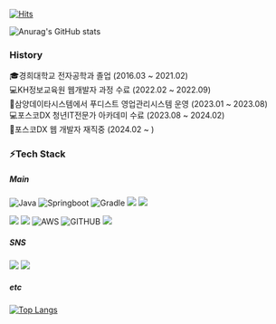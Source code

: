 <div align=left>

[![Hits](https://hits.seeyoufarm.com/api/count/incr/badge.svg?url=https%3A%2F%2Fgithub.com%2Fshin-6-0%2Fhit-counter&count_bg=%23393938&title_bg=%2350C9C3&icon=&icon_color=%23E7E7E7&title=hits&edge_flat=false)](https://github.com/shin-6-0)


![Anurag's GitHub stats](https://github-readme-stats.vercel.app/api?username=shin-6-0&show_icons=true&theme=vue)

### History
🎓경희대학교 전자공학과 졸업 (2016.03 ~ 2021.02) <br>
💻KH정보교육원 웹개발자 과정 수료 (2022.02 ~ 2022.09) <br>
📃삼양데이타시스템에서 푸디스트 영업관리시스템 운영 (2023.01 ~ 2023.08)<br>
💻포스코DX 청년IT전문가 아카데미 수료 (2023.08 ~ 2024.02)<br>
📑포스코DX 웹 개발자 재직중 (2024.02 ~ )

### ⚡Tech Stack
##### Main
![Java](https://img.shields.io/badge/java-%23ED8B00.svg?style=for-the-badge&logo=java&logoColor=white) ![Springboot](https://img.shields.io/badge/springboot-%236DB33F.svg?style=for-the-badge&logo=spring&logoColor=white) ![Gradle](https://img.shields.io/badge/Gradle-02303A.svg?style=for-the-badge&logo=Gradle&logoColor=white)  <img src="https://img.shields.io/badge/jpa-6DB33F?style=for-the-badge&logo=jpa&logoColor=white"> <img src="https://img.shields.io/badge/oracle-F80000?style=for-the-badge&logo=oracle&logoColor=white">

<img src="https://img.shields.io/badge/bitbucket-0052CC?style=for-the-badge&logo=bitbucket&logoColor=white"> <img src="https://img.shields.io/badge/bamboo-0052CC?style=for-the-badge&logo=bamboo&logoColor=white">
  ![AWS](https://img.shields.io/badge/amazonaws-232F3E?style=for-the-badge&logo=amazonaws&logoColor=white") ![GITHUB](https://img.shields.io/badge/git-F05032?style=for-the-badge&logo=git&logoColor=white) <img src="https://img.shields.io/badge/jira-0052CC?style=for-the-badge&logo=jira&logoColor=white">


##### SNS
<a href="https://cheerup313.tistory.com/" target="_blank"><img src="https://img.shields.io/badge/Blog-lightgray?style=flat-square&logo=GitHub Sponsors&logoColor=white&link=https://cheerup313.tistory.com/"/></a>
<a href="mailto:cheerup313@naver.com"><img src="https://img.shields.io/badge/Email-success?style=flat-square&logo=Naver&logoColor=white&link=mailto:cheerup313@naver.com"/></a>

##### etc
[![Top Langs](https://github-readme-stats.vercel.app/api/top-langs/?username=shin-6-0&layout=compact)](https://github.com/shin-6-0/github-readme-stats)
</div>
